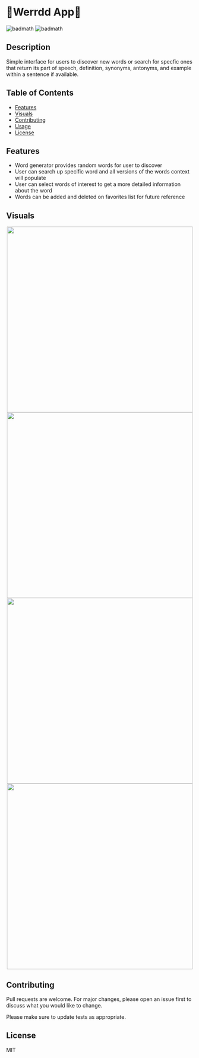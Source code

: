 # 📖Werrdd App📖
![badmath](https://img.shields.io/badge/Swift-FA7343?style=for-the-badge&logo=swift&logoColor=white)
![badmath](http://ForTheBadge.com/images/badges/built-with-love.svg)

## Description
Simple interface for users to discover new words or search for specfic ones that return its part of speech, definition, synonyms, antonyms, and example within a sentence if available. 

## Table of Contents

- [Features](#features)
- [Visuals](#Visuals)
- [Contributing](#Contributing)
- [Usage](#Usage)
- [License](#License)

## Features
- Word generator provides random words for user to discover
- User can search up specific word and all versions of the words context will populate
- User can select words of interest to get a more detailed information about the word
- Words can be added and deleted on favorites list for future reference

## Visuals

<p align="center">
<img src= "https://i.imgur.com/qGeKtEC.png" width="500" >
<img src= "https://i.imgur.com/b7z68GZ.png" width="500" >
<img src= "https://i.imgur.com/bz0825E.png" width="500" >
<img src= "https://i.imgur.com/QVOMzkS.png" width="500" >
</p>

## Contributing
Pull requests are welcome. For major changes, please open an issue first to discuss what you would like to change.

Please make sure to update tests as appropriate.

## License

MIT
